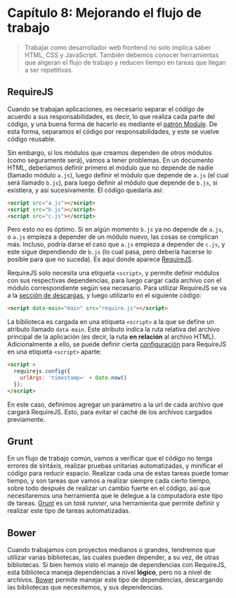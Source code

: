 # Capítulo 8: Mejorando el flujo de trabajo

> Trabajar como desarrollador web frontend no solo implica saber HTML, CSS y JavaScript. También debemos conocer herramientas que aligeran el flujo de trabajo y reducen tiempo en tareas que llegan a ser repetitivas.

## RequireJS

Cuando se trabajan aplicaciones, es necesario separar el código de acuerdo a sus responsabilidades, es decir, lo que realiza cada parte del código, y una buena forma de hacerlo es mediante el [patrón Module](2-funciones#module). De esta forma, separamos el código por responsabilidades, y este se vuelve código reusable.

Sin embargo, si los módulos que creamos dependen de otros módulos (como seguramente será), vamos a tener problemas. En un documento HTML, deberíamos definir primero el módulo que no depende de nadie (llamado módulo `a.js`), luego definir el módulo que depende de `a.js` (el cual será llamado `b.js`), para luego definir al módulo que depende de `b.js`, si existiera, y así sucesivamente. El código quedaría así:

```html
<script src="a.js"></script>
<script src="b.js"></script>
<script src="c.js"></script>
```

Pero esto no es óptimo. Si en algún momento `b.js` ya no depende de `a.js`, o `a.js` empieza a depender de un módulo nuevo, las cosas se complican más. Incluso, podría darse el caso que `a.js` empieza a depender de `c.js`, y este sigue dependiendo de `b.js` (lo cual pasa, pero debería hacerse lo posible para que no suceda). Es aquí donde aparece [RequireJS](http://requirejs.org/).

RequireJS solo necesita una etiqueta `<script>`, y permite definir módulos con sus respectivas dependencias, para luego cargar cada archivo con el módulo correspondiente según sea necesario. Para utilizar RequireJS se va a la [sección de descargas](http://requirejs.org/docs/download.html#requirejs), y luego utilizarlo en el siguiente código:

```html
<script data-main="main" src="require.js"></script>
```

La biblioteca es cargada en una etiqueta `<script>` a la que se define un atributo llamado `data-main`. Este atributo indica la ruta relativa del archivo principal de la aplicación (es decir, la ruta __en relación__ al archivo HTML). Adicionalmente a ello, se puede definir cierta [configuración](http://requirejs.org/docs/api.html#config) para RequireJS en una etiqueta `<script>` aparte:

```html
<script >
  requirejs.config({
    urlArgs: 'timestamp=' + Date.now()
  });
</script>
```

En este caso, definimos agregar un parámetro a la url de cada archivo que cargará RequireJS. Esto, para evitar el caché de los archivos cargados previamente.

## Grunt

En un flujo de trabajo común, vamos a verificar que el código no tenga errores de sintáxis, realizar pruebas unitarias automatizadas, y minificar el código para reducir espacio. Realizar cada una de estas tareas puede tomar tiempo, y son tareas que vamos a realizar siempre cada cierto tiempo, sobre todo después de realizar un cambio fuerte en el código, así que necesitaremos una herramienta que le delegue a la computadora este tipo de tareas. [Grunt](http://gruntjs.com/) es un *task runner*, una herramienta que permite definir y realizar este tipo de tareas automatizadas.

## Bower

Cuando trabajamos con proyectos medianos o grandes, tendremos que utilizar varias bibliotecas, las cuales pueden depender, a su vez, de otras bibliotecas. Si bien hemos visto el manejo de dependencias con RequireJS, esta biblioteca maneja dependencias a nivel __lógico__, pero no a nivel de archivos. [Bower](http://bower.io/) permite manejar este tipo de dependencias, descargando las bibliotecas que necesitemos, y sus dependencias.